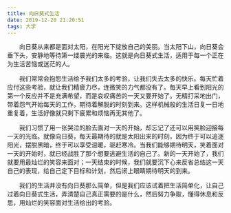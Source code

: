 ```yaml
---
title: 向日葵式生活
date: 2019-12-20 21:20:51
tags: 大学
---
```

向日葵从来都是面对太阳，在阳光下绽放自己的美丽。当太阳下山，向日葵会垂下头，安静地等待第一缕晨光的来临。这就是向日葵式生活，适用于每一个正在为生活苦恼或迷茫的人。
<!--more-->
<style>p {text-indent:2em;}</style>
我们常常会抱怨生活给予我们太多的考验，让我们失去太多的快乐。每天忙着应付这些考验，就让我们精疲力尽，连微笑的力气都没有了。每天早上看到阳光的第一个反应并不是充满希望，而是哀叹痛苦的一天又要开始了。无精打采地出门，带着怨气开始每天的工作，期待着解脱的时刻到来。这样机械般的生活日复一日地重复着，生活好像就只剩下疲累和烦恼再无其他了。

我们习惯了用一张哭泣的脸去面对一天的开始，却忘记了还可以用笑脸迎接每一天的光临。就像向日葵，每天最期待的就是太阳出来的时刻，因为终于可以追逐阳光，摆脱黑暗，终于可以享受温暖，驱赶寒冷。当我们能够期待明天，笑着面对一天的开始时，就已经战胜了那个想要逃避生活的自己了。新的一天开始了，我们就要用最灿烂的笑容来面对；一天结束的时候，我们就要沉下心来反省总结这一天自己的表现，给自己定下目标和计划，然后闭上眼睛期待明天的到来。

我们的生活并没有向日葵那么简单，但是我们应该试着把生活简单化，让自己过着向日葵式生活，弄清楚自己真正需要的是什么，然后努力争取，懂得休息和反思，用灿烂的笑容面对生活给出的考验。